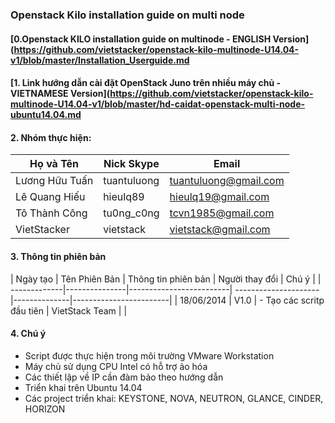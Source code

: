 ### Openstack Kilo installation guide on multi node

#### [0.Openstack KILO installation guide on multinode - ENGLISH Version](https://github.com/vietstacker/openstack-kilo-multinode-U14.04-v1/blob/master/Installation_Userguide.md

#### [1. Link hướng dẫn cài đặt OpenStack Juno trên nhiều máy chủ - VIETNAMESE Version](https://github.com/vietstacker/openstack-kilo-multinode-U14.04-v1/blob/master/hd-caidat-openstack-multi-node-ubuntu14.04.md

#### 2. Nhóm thực hiện:

| Họ và Tên        | Nick Skype  | Email | 
|------------------|------------ |-------|
|Lương Hữu Tuấn    | tuantuluong | tuantuluong@gmail.com 		|
|Lê Quang Hiếu      | hieulq89    | hieulq19@gmail.com 			|
|Tô Thành Công     | tu0ng_c0ng  | tcvn1985@gmail.com 	|
|VietStacker       | vietstack   | vietstack@gmail.com 			|

#### 3. Thông tin phiên bản

| Ngày tạo	   | Tên Phiên Bản |   Thông tin phiên bản   | Người thay đổi       |               Chú ý               |
| -------------|---------------|-------------------------| ---------------------|--------------|------------------------| 
| 18/06/2014   |    V1.0    | - Tạo các scritp đầu tiên | VietStack Team | |

#### 4. Chú ý 
- Script được thực hiện trong môi trường VMware Workstation
- Máy chủ sử dụng CPU Intel có hỗ trợ ảo hóa
- Các thiết lập về IP cần đàm bảo theo hướng dẫn
- Triển khai trên Ubuntu 14.04
- Các project triển khai: KEYSTONE, NOVA, NEUTRON, GLANCE, CINDER, HORIZON


<!---
#### [5. Video hướng dẫn thực thi script & hướng dẫn sử dụng dashborad]
https://www.youtube.com/watch?v=IaZtWQmDjks
--->